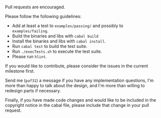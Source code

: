 Pull requests are encouraged.

Please follow the following guidelines:

- Add at least a test to `examples/passing/` and possibly to `examples/failing`.
- Build the binaries and libs with `cabal build`
- Install the binaries and libs with `cabal install`.
- Run `cabal test` to build the test suite.
- Run `./execTests.sh` to execute the test suite.
- Please run `hlint`.

If you would like to contribute, please consider the issues in the current milestone first.

Send me (`paf31`) a message if you have any implementation questions, I'm more than happy to talk about the design, and I'm more than willing to redesign parts if necessary.

Finally, if you have made code changes and would like to be included in the copyright notice in the cabal file, please include that change in your pull request.

